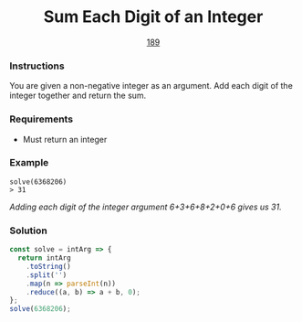 <div align="center">
  <h1>Sum Each Digit of an Integer</h1>
  <a href="https://prep-app-prod.herokuapp.com/problems/189" target="_blank">189</a>
</div>

### Instructions

You are given a non-negative integer as an argument. Add each digit of the
integer together and return the sum.

### Requirements

- Must return an integer

### Example

```shell
solve(6368206)
> 31
```

_Adding each digit of the integer argument 6+3+6+8+2+0+6 gives us 31._

### Solution

```javascript
const solve = intArg => {
  return intArg
    .toString()
    .split('')
    .map(n => parseInt(n))
    .reduce((a, b) => a + b, 0);
};
solve(6368206);
```
